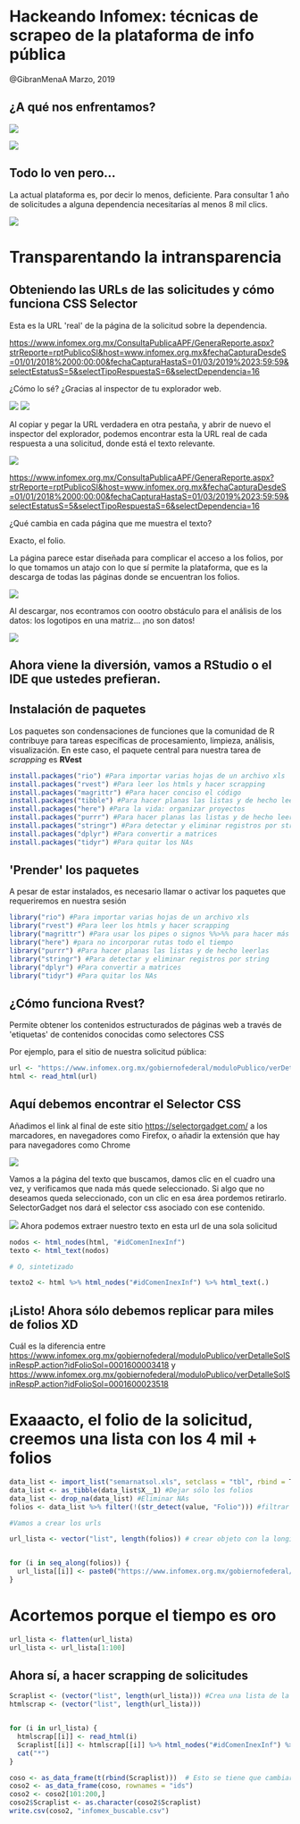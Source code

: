 Hackeando Infomex: técnicas de scrapeo de la plataforma de info pública
================
@GibranMenaA
Marzo, 2019

¿A qué nos enfrentamos?
-----------------------

![](https://i.ibb.co/3NjPxgF/Captura-de-pantalla-2019-03-01-a-las-10-35-05-p-m.png)

![](https://i.imgflip.com/2v0lrb.jpg)

Todo lo ven pero...
-------------------

La actual plataforma es, por decir lo menos, deficiente. Para consultar 1 año de solicitudes a alguna dependencia necesitarías al menos 8 mil clics.

![](https://i.ibb.co/XDYh6rW/Captura-de-pantalla-2019-03-01-a-las-6-40-01-p-m.png)

Transparentando la intransparencia
==================================

Obteniendo las URLs de las solicitudes y cómo funciona CSS Selector
-------------------------------------------------------------------

Esta es la URL 'real' de la página de la solicitud sobre la dependencia.

<https://www.infomex.org.mx/ConsultaPublicaAPF/GeneraReporte.aspx?strReporte=rptPublicoSI&host=www.infomex.org.mx&fechaCapturaDesdeS=01/01/2018%2000:00:00&fechaCapturaHastaS=01/03/2019%2023:59:59&selectEstatusS=5&selectTipoRespuestaS=6&selectDependencia=16>

¿Cómo lo sé? ¿Gracias al inspector de tu explorador web.

![](https://i.ibb.co/2kZFFTW/Captura-de-pantalla-2019-03-01-a-las-6-53-42-p-m.png) ![](https://i.ibb.co/T8jz69J/Captura-de-pantalla-2019-03-01-a-las-6-55-13-p-m.png)

Al copiar y pegar la URL verdadera en otra pestaña, y abrir de nuevo el inspector del explorador, podemos encontrar esta la URL real de cada respuesta a una solicitud, donde está el texto relevante.

![](https://i.ibb.co/BNXJxkz/Captura-de-pantalla-2019-03-01-a-las-6-58-13-p-m.png)

<https://www.infomex.org.mx/ConsultaPublicaAPF/GeneraReporte.aspx?strReporte=rptPublicoSI&host=www.infomex.org.mx&fechaCapturaDesdeS=01/01/2018%2000:00:00&fechaCapturaHastaS=01/03/2019%2023:59:59&selectEstatusS=5&selectTipoRespuestaS=6&selectDependencia=16>

¿Qué cambia en cada página que me muestra el texto?

Exacto, el folio.

La página parece estar diseñada para complicar el acceso a los folios, por lo que tomamos un atajo con lo que sí permite la plataforma, que es la descarga de todas las páginas donde se encuentran los folios.

![](https://i.ibb.co/XDYh6rW/Captura-de-pantalla-2019-03-01-a-las-6-40-01-p-m.png)

Al descargar, nos econtramos con oootro obstáculo para el análisis de los datos: los logotipos en una matriz... ¡no son datos!

![](https://i.ibb.co/6tQ2DqK/logos.png)

Ahora viene la diversión, vamos a RStudio o el IDE que ustedes prefieran.
-------------------------------------------------------------------------

Instalación de paquetes
-----------------------

Los paquetes son condensaciones de funciones que la comunidad de R contribuye para tareas específicas de procesamiento, limpieza, análisis, visualización. En este caso, el paquete central para nuestra tarea de *scrapping* es **RVest**

``` r
install.packages("rio") #Para importar varias hojas de un archivo xls
install.packages("rvest") #Para leer los htmls y hacer scrapping
install.packages("magrittr") #Para hacer conciso el código
install.packages("tibble") #Para hacer planas las listas y de hecho leerlas
install.packages("here") #Para la vida: organizar proyectos
install.packages("purrr") #Para hacer planas las listas y de hecho leerlas
install.packages("stringr") #Para detectar y eliminar registros por string
install.packages("dplyr") #Para convertir a matrices
install.packages("tidyr") #Para quitar los NAs
```

'Prender' los paquetes
----------------------

A pesar de estar instalados, es necesario llamar o activar los paquetes que requeriremos en nuestra sesión

``` r
library("rio") #Para importar varias hojas de un archivo xls
library("rvest") #Para leer los htmls y hacer scrapping
library("magrittr") #Para usar los pipes o signos %%>%% para hacer más conciso el código
library("here") #para no incorporar rutas todo el tiempo
library("purrr") #Para hacer planas las listas y de hecho leerlas
library("stringr") #Para detectar y eliminar registros por string
library("dplyr") #Para convertir a matrices
library("tidyr") #Para quitar los NAs
```

¿Cómo funciona Rvest?
---------------------

Permite obtener los contenidos estructurados de páginas web a través de 'etiquetas' de contenidos conocidas como selectores CSS

Por ejemplo, para el sitio de nuestra solicitud pública:

``` r
url <- "https://www.infomex.org.mx/gobiernofederal/moduloPublico/verDetalleSolSinRespP.action?idFolioSol=0001600003418&idTipoResp=0"
html <- read_html(url)
```

Aquí debemos encontrar el Selector CSS
--------------------------------------

Añadimos el link al final de este sitio <https://selectorgadget.com/> a los marcadores, en navegadores como Firefox, o añadir la extensión que hay para navegadores como Chrome

![](https://i.ibb.co/q5dhqLT/Captura-de-pantalla-2019-03-01-a-las-11-02-53-p-m.png)

Vamos a la página del texto que buscamos, damos clic en el cuadro una vez, y verificamos que nada más quede seleccionado. Si algo que no deseamos queda seleccionado, con un clic en esa área pordemos retirarlo. SelectorGadget nos dará el selector css asociado con ese contenido.

![](https://i.ibb.co/Wg90rGF/Captura-de-pantalla-2019-03-01-a-las-9-18-21-p-m.png) Ahora podemos extraer nuestro texto en esta url de una sola solicitud

``` r
nodos <- html_nodes(html, "#idComenInexInf")
texto <- html_text(nodos)

# O, sintetizado

texto2 <- html %>% html_nodes("#idComenInexInf") %>% html_text(.)
```

¡Listo! Ahora sólo debemos replicar para miles de folios XD
-----------------------------------------------------------

Cuál es la diferencia entre <https://www.infomex.org.mx/gobiernofederal/moduloPublico/verDetalleSolSinRespP.action?idFolioSol=0001600003418> y
<https://www.infomex.org.mx/gobiernofederal/moduloPublico/verDetalleSolSinRespP.action?idFolioSol=0001600023518>

Exaaacto, el folio de la solicitud, creemos una lista con los 4 mil + folios
============================================================================

``` r
data_list <- import_list("semarnatsol.xls", setclass = "tbl", rbind = T) #Este archivo es el que tiene cambiar cada vez
data_list <- as_tibble(data_list$X__1) #Dejar sólo los folios
data_list <- drop_na(data_list) #Eliminar NAs
folios <- data_list %>% filter(!(str_detect(value, "Folio"))) #filtrar y dejar fuera los registros "Folio"

#Vamos a crear los urls

url_lista <- vector("list", length(folios)) # crear objeto con la longitud de ids


for (i in seq_along(folios)) { 
  url_lista[[i]] <- paste0("https://www.infomex.org.mx/gobiernofederal/moduloPublico/verDetalleSolSinRespP.action?idFolioSol=", folios[[i]])
}
```

Acortemos porque el tiempo es oro
=================================

``` r
url_lista <- flatten(url_lista)
url_lista <- url_lista[1:100]
```

Ahora sí, a hacer scrapping de solicitudes
------------------------------------------

``` r
Scraplist <- (vector("list", length(url_lista))) #Crea una lista de la longitud de folios
htmlscrap <- (vector("list", length(url_lista)))


for (i in url_lista) {
  htmlscrap[[i]] <- read_html(i)
  Scraplist[[i]] <- htmlscrap[[i]] %>% html_nodes("#idComenInexInf") %>% html_text(.)
  cat("*")
}

coso <- as_data_frame(t(rbind(Scraplist)))  # Esto se tiene que cambiar
coso2 <- as_data_frame(coso, rownames = "ids")
coso2 <- coso2[101:200,]
coso2$Scraplist <- as.character(coso2$Scraplist)
write.csv(coso2, "infomex_buscable.csv")
```
